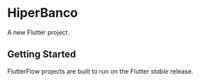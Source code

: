 # HiperBanco

A new Flutter project.

## Getting Started

FlutterFlow projects are built to run on the Flutter _stable_ release.
